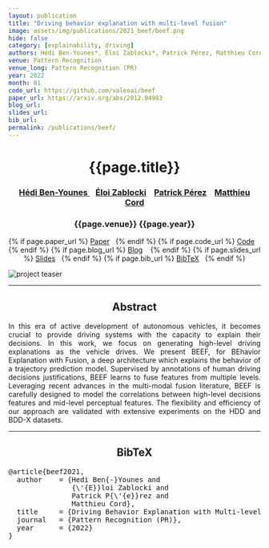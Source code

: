 ```yaml
---
layout: publication
title: "Driving behavior explanation with multi-level fusion" 
image: assets/img/publications/2021_beef/beef.png
hide: false
category: [explainability, driving]
authors: Hédi Ben-Younes*, Éloi Zablocki*, Patrick Pérez, Matthieu Cord
venue: Pattern Recognition
venue_long: Pattern Recognition (PR)
year: 2022
month: 01
code_url: https://github.com/valeoai/beef
paper_url: https://arxiv.org/abs/2012.04983
blog_url: 
slides_url: 
bib_url: 
permalink: /publications/beef/
---
```


<h1 align="center"> {{page.title}} </h1>
<!-- Simple call of authors -->
<!-- <h3 align="center"> {{page.authors}} </h3> -->
<!-- Alternatively you can add links to author pages -->
<h3 align="center"> <a href="https://scholar.google.fr/citations?user=IFLcfvUAAAAJ&hl=fr&oi=ao">Hédi Ben-Younes </a> &nbsp;&nbsp; <a href="https://scholar.google.fr/citations?user=dOkbUmEAAAAJ&hl=fr&oi=ao">Éloi Zablocki</a> &nbsp;&nbsp; <a href="https://ptrckprz.github.io/">Patrick Pérez</a> &nbsp;&nbsp; <a href="https://cord.isir.upmc.fr/">Matthieu Cord</a></h3>


<h3 align="center"> {{page.venue}} {{page.year}} </h3>

<div align="center">
  <p>
    {% if page.paper_url %}
    <a href="{{ page.paper_url }}"><i class="far fa-file-pdf"></i> Paper</a>&nbsp;&nbsp;
    {% endif %}
    {% if page.code_url %}
    <a href="{{ page.code_url }}"><i class="fab fa-github"></i> Code</a> &nbsp;&nbsp;
    {% endif %}
    {% if page.blog_url %}
    <a href="{{ page.blog_url }}"><i class="fab fa-blogger"></i> Blog</a> &nbsp;&nbsp;
    {% endif %}
    {% if page.slides_url %}
    <a href="{{ page.slides_url }}"><i class="far fa-file-pdf"></i> Slides</a>&nbsp;&nbsp;
    {% endif %}
    {% if page.bib_url %}
    <a href="{{ page.bib_url}}"><i class="far fa-file-alt"></i> BibTeX</a>&nbsp;&nbsp;
    {% endif %}
  </p>
</div>


<div class="publication-teaser">
    <img src="../../{{ page.image }}" alt="project teaser"/>
</div>


<hr>

<h2  align="center"> Abstract</h2>

<p align="justify">In this era of active development of autonomous vehicles, it becomes crucial to provide driving systems with the capacity to explain their decisions. In this work, we focus on generating high-level driving explanations as the vehicle drives. We present BEEF, for BEhavior Explanation with Fusion, a deep architecture which explains the behavior of a trajectory prediction model. Supervised by annotations of human driving decisions justifications, BEEF learns to fuse features from multiple levels. Leveraging recent advances in the multi-modal fusion literature, BEEF is carefully designed to model the correlations between high-level decisions features and mid-level perceptual features. The flexibility and efficiency of our approach are validated with extensive experiments on the HDD and BDD-X datasets.</p>

<hr>



<h2  align="center">BibTeX</h2>
<left>
  <pre class="bibtex-box">
@article{beef2021,
  author    = {Hedi Ben{-}Younes and
               {\'{E}}loi Zablocki and
               Patrick P{\'{e}}rez and
               Matthieu Cord},
  title     = {Driving Behavior Explanation with Multi-level Fusion},
  journal   = {Pattern Recognition (PR)},
  year      = {2022}
}</pre>
</left>

<br>
